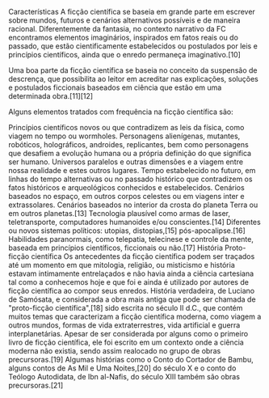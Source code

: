 Características
A ficção científica se baseia em grande parte em escrever sobre mundos, futuros e cenários alternativos possíveis e de maneira racional. Diferentemente da fantasia, no contexto narrativo da FC encontramos elementos imaginários, inspirados em fatos reais ou do passado, que estão cientificamente estabelecidos ou postulados por leis e princípios científicos, ainda que o enredo permaneça imaginativo.[10]

Uma boa parte da ficção científica se baseia no conceito da suspensão de descrença, que possibilita ao leitor em acreditar nas explicações, soluções e postulados ficcionais baseados em ciência que estão em uma determinada obra.[11][12]

Alguns elementos tratados com frequência na ficção científica são:

Princípios científicos novos ou que contradizem as leis da física, como viagem no tempo ou wormholes.
Personagens alienígenas, mutantes, robóticos, holográficos, androides, replicantes, bem como personagens que desafiem a evolução humana ou a própria definição do que significa ser humano.
Universos paralelos e outras dimensões e a viagem entre nossa realidade e estes outros lugares.
Tempo estabelecido no futuro, em linhas do tempo alternativas ou no passado histórico que contradizem os fatos históricos e arqueológicos conhecidos e estabelecidos.
Cenários baseados no espaço, em outros corpos celestes ou em viagens inter e extrassolares.
Cenários baseados no interior da crosta do planeta Terra ou em outros planetas.[13]
Tecnologia plausível como armas de laser, teletransporte, computadores humanoides e/ou conscientes.[14]
Diferentes ou novos sistemas políticos: utopias, distopias,[15] pós-apocalipse.[16]
Habilidades paranormais, como telepatia, telecinese e controle da mente, baseada em princípios científicos, ficcionais ou não.[17]
História
Proto-ficção científica
Os antecedentes da ficção científica podem ser traçados até um momento em que mitologia, religião, ou misticismo e história estavam intimamente entrelaçados e não havia ainda a ciência cartesiana tal como a conhecemos hoje e que foi e ainda é utilizado por autores de ficção científica ao compor seus enredos. História verdadeira, de Luciano de Samósata, e considerada a obra mais antiga que pode ser chamada de "proto-ficção científica",[18] sido escrita no século II d.C., que contém muitos temas que caracterizam a ficção científica moderna, como viagem a outros mundos, formas de vida extraterrestres, vida artificial e guerra interplanetárias. Apesar de ser considerada por alguns como o primeiro livro de ficção científica, ele foi escrito em um contexto onde a ciência moderna não existia, sendo assim realocado no grupo de obras precursoras.[19] Algumas histórias como o Conto do Cortador de Bambu, alguns contos de As Mil e Uma Noites,[20] do século X e o conto do Teólogo Autodidata, de Ibn al-Nafis, do século XIII também são obras precursoras.[21]